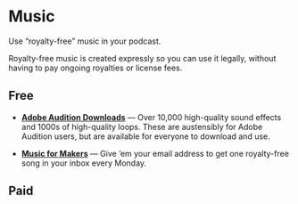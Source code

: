 # Music

Use “royalty-free” music in your podcast.

Royalty-free music is created expressly so you can use it legally, without having to pay ongoing royalties or license fees.

## Free

* **[Adobe Audition Downloads](http://offers.adobe.com/en/na/audition/offers/audition_dlc.html)** — Over 10,000 high-quality sound effects and 1000s of high-quality loops. These are austensibly for Adobe Audition users, but are available for everyone to download and use.

* **[Music for Makers](https://musicformakers.com/)** — Give ’em your email address to get one royalty-free song in your inbox every Monday. 

## Paid

